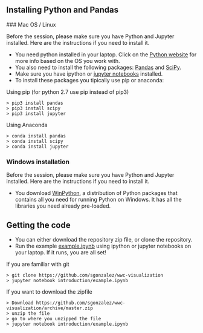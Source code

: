 ## Installing Python and Pandas 

### Mac OS / Linux

Before the session, please make sure you have Python and Jupyter installed. Here are the instructions if you need to install it.


* You need python installed in your laptop. Click on the [Python website](https://www.python.org/downloads/) for more info based on the OS you work with.
* You also need to install the following packages: [Pandas](http://pandas.pydata.org) and [SciPy](http://www.scipy.org).
* Make sure you have ipython or [jupyter notebooks](http://jupyter.readthedocs.org/en/latest/install.html) installed.
* To install these packages you tipically use pip or anaconda:

Using pip (for python 2.7 use pip instead of pip3)

```
> pip3 install pandas
> pip3 install scipy
> pip3 install jupyter
```
Using Anaconda

```
> conda install pandas
> conda install scipy
> conda install jupyter
```

### Windows installation

Before the session, please make sure you have Python and Jupyter installed. Here are the instructions if you need to install it.


* You  download [WinPython](https://winpython.github.io/), a distribution of Python packages that contains all you need for running Python on Windows. It has all the libraries you need already pre-loaded.


## Getting the  code

* You can either download the repository zip file, or clone the repository.
* Run the example [example.ipynb](/notebooks/example.ipynb) using ipython or jupyter notebooks on your laptop. If it runs, you are all set!

If you are familiar with git

```
> git clone https://github.com/sgonzalez/wwc-visualization
> jupyter notebook introduction/example.ipynb
```

If you want to download the zipfile

```
> Download https://github.com/sgonzalez/wwc-visualization/archive/master.zip
> unzip the file
> go to where you unzipped the file
> jupyter notebook introduction/example.ipynb
```

